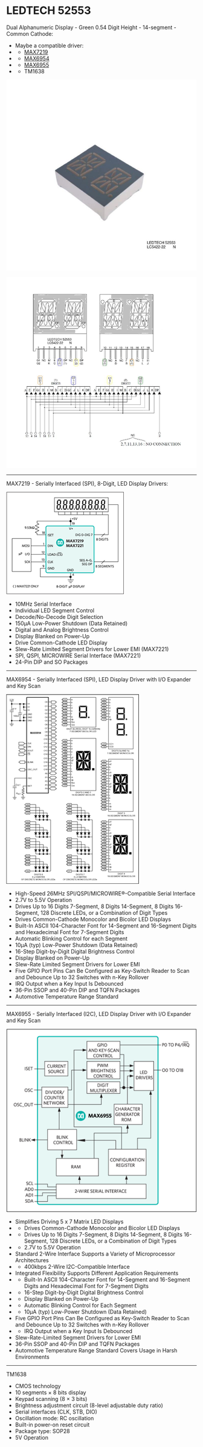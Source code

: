 # LEDTECH 52553
Dual Alphanumeric Display - Green 0.54 Digit Height - 14-segment - Common Cathode:
 - Maybe a compatible driver:
 - - [MAX7219](https://www.analog.com/en/products/max7219.html)
 - - [MAX6954](https://www.analog.com/en/products/max6954.html)
 - - [MAX6955](https://www.analog.com/en/products/max6955.html)
 - - TM1638

![img](https://raw.githubusercontent.com/rtek1000/LEDTECH_52553/main/Doc/LEDTECH%2052553%20-%201.jpeg)

![img](https://raw.githubusercontent.com/rtek1000/LEDTECH_52553/main/Doc/LEDTECH%2052553%20-%204.jpeg)

------

MAX7219 - Serially Interfaced (SPI), 8-Digit, LED Display Drivers:

![img](https://raw.githubusercontent.com/rtek1000/LEDTECH_52553/main/Doc/MAX7219-block1.png)

- 10MHz Serial Interface
- Individual LED Segment Control
- Decode/No-Decode Digit Selection
- 150µA Low-Power Shutdown (Data Retained)
- Digital and Analog Brightness Control
- Display Blanked on Power-Up 
- Drive Common-Cathode LED Display
- Slew-Rate Limited Segment Drivers for Lower EMI (MAX7221)
- SPI, QSPI, MICROWIRE Serial Interface (MAX7221)
- 24-Pin DIP and SO Packages 

------

MAX6954 - Serially Interfaced (SPI), LED Display Driver with I/O Expander and Key Scan

![img](https://raw.githubusercontent.com/rtek1000/LEDTECH_52553/main/Doc/MAX6954.png)

- High-Speed 26MHz SPI/QSPI/MICROWIRE®-Compatible Serial Interface
- 2.7V to 5.5V Operation
- Drives Up to 16 Digits 7-Segment, 8 Digits 14-Segment, 8 Digits 16-Segment, 128 Discrete LEDs, or a Combination of Digit Types
- Drives Common-Cathode Monocolor and Bicolor LED Displays
- Built-In ASCII 104-Character Font for 14-Segment and 16-Segment Digits and Hexadecimal Font for 7-Segment Digits
- Automatic Blinking Control for each Segment
- 10µA (typ) Low-Power Shutdown (Data Retained)
- 16-Step Digit-by-Digit Digital Brightness Control
- Display Blanked on Power-Up
- Slew-Rate Limited Segment Drivers for Lower EMI
- Five GPIO Port Pins Can Be Configured as Key-Switch Reader to Scan and Debounce Up to 32 Switches with n-Key Rollover
- IRQ Output when a Key Input Is Debounced
- 36-Pin SSOP and 40-Pin DIP and TQFN Packages
- Automotive Temperature Range Standard 

------

MAX6955 - Serially Interfaced (I2C), LED Display Driver with I/O Expander and Key Scan

![img](https://raw.githubusercontent.com/rtek1000/LEDTECH_52553/main/Doc/MAX6955_block1.png)

- Simplifies Driving 5 x 7 Matrix LED Displays
- - Drives Common-Cathode Monocolor and Bicolor LED Displays
- - Drives Up to 16 Digits 7-Segment, 8 Digits 14-Segment, 8 Digits 16-Segment, 128 Discrete LEDs, or a Combination of Digit Types
- - 2.7V to 5.5V Operation
- Standard 2-Wire Interface Supports a Variety of Microprocessor Architectures
- - 400kbps 2-Wire I2C-Compatible Interface
- Integrated Flexibility Supports Different Application Requirements
- - Built-In ASCII 104-Character Font for 14-Segment and 16-Segment Digits and Hexadecimal Font for 7-Segment Digits
- - 16-Step Digit-by-Digit Digital Brightness Control
- - Display Blanked on Power-Up
- - Automatic Blinking Control for Each Segment
- - 10µA (typ) Low-Power Shutdown (Data Retained)
- Five GPIO Port Pins Can Be Configured as Key-Switch Reader to Scan and Debounce Up to 32 Switches with n-Key Rollover
- - IRQ Output when a Key Input Is Debounced
- Slew-Rate-Limited Segment Drivers for Lower EMI
- 36-Pin SSOP and 40-Pin DIP and TQFN Packages
- Automotive Temperature Range Standard Covers Usage in Harsh Environments

------

TM1638

- CMOS technology
- 10 segments × 8 bits display
- Keypad scanning (8 × 3 bits)
- Brightness adjustment circuit (8-level adjustable duty ratio)
- Serial interfaces (CLK, STB, DIO)
- Oscillation mode: RC oscillation
- Built-in power-on reset circuit
- Package type: SOP28
- 5V Operation

